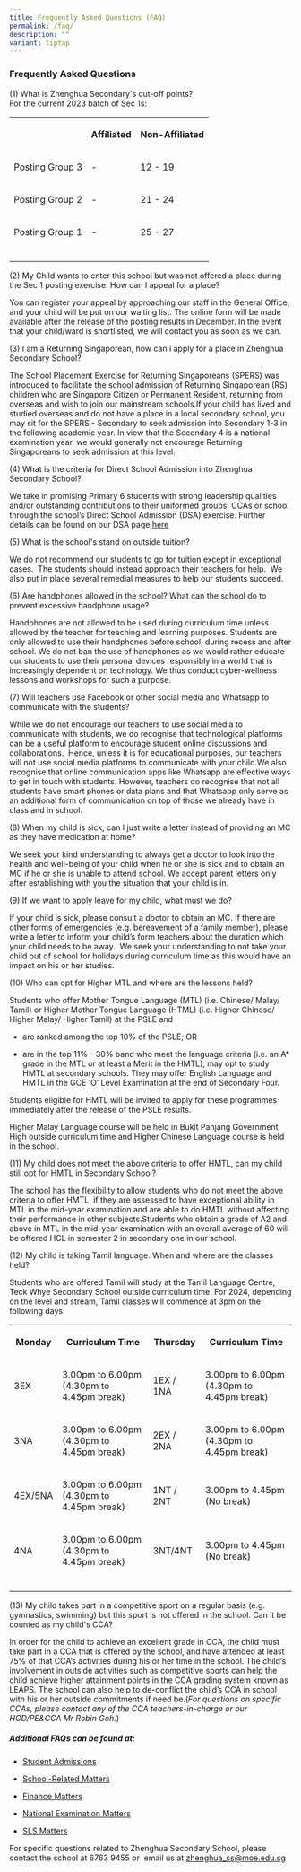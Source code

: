 ```yaml
---
title: Frequently Asked Questions (FAQ)
permalink: /faq/
description: ""
variant: tiptap
---
```

<h3>Frequently Asked Questions</h3>
<p>(1) What is Zhenghua Secondary's cut-off points?
<br>For the current 2023 batch of Sec 1s:</p>
<table style="minWidth: 75px">
<colgroup>
<col>
<col>
<col>
</colgroup>
<tbody>
<tr>
<th rowspan="1" colspan="1">
<p></p>
</th>
<th rowspan="1" colspan="1">
<p>Affiliated</p>
</th>
<th rowspan="1" colspan="1">
<p>Non-Affiliated</p>
</th>
</tr>
<tr>
<td rowspan="1" colspan="1">
<p>Posting Group 3</p>
</td>
<td rowspan="1" colspan="1">
<p>-</p>
</td>
<td rowspan="1" colspan="1">
<p>12 - 19</p>
</td>
</tr>
<tr>
<td rowspan="1" colspan="1">
<p>Posting Group 2</p>
</td>
<td rowspan="1" colspan="1">
<p>-</p>
</td>
<td rowspan="1" colspan="1">
<p>21 - 24</p>
</td>
</tr>
<tr>
<td rowspan="1" colspan="1">
<p>Posting Group 1</p>
</td>
<td rowspan="1" colspan="1">
<p>-</p>
</td>
<td rowspan="1" colspan="1">
<p>25 - 27</p>
</td>
</tr>
<tr>
<td rowspan="1" colspan="1">
<p></p>
</td>
<td rowspan="1" colspan="1">
<p></p>
</td>
<td rowspan="1" colspan="1">
<p></p>
</td>
</tr>
</tbody>
</table>
<p>(2) My Child wants to enter this school but was not offered a place during
the Sec 1 posting exercise. How can I appeal for a place?</p>
<p>You can register your appeal by approaching our staff in the General Office,
and your child will be put on our waiting list. The online form will be
made available after the release of the posting results in December. In
the event that your child/ward is shortlisted, we will contact you as soon
as we can.</p>
<p>(3) I am a Returning Singaporean, how can i apply for a place in Zhenghua
Secondary School?</p>
<p>The School Placement Exercise for Returning Singaporeans (SPERS) was introduced
to facilitate the school admission of Returning Singaporean (RS) children
who are Singapore Citizen or Permanent Resident, returning from overseas
and wish to join our mainstream schools.If your child has lived and studied
overseas and do not have a place in a local secondary school, you may sit
for the SPERS - Secondary to seek admission into Secondary 1-3 in the following
academic year. In view that the Secondary 4 is a national examination year,
we would generally not encourage Returning Singaporeans to seek admission
at this level.</p>
<p>(4) What is the criteria for Direct School Admission into Zhenghua Secondary
School?</p>
<p>We take in promising Primary 6 students with strong leadership qualities
and/or outstanding contributions to their uniformed groups, CCAs or school
through the school’s Direct School Admission (DSA) exercise. Further details
can be found on our DSA page&nbsp;<a href="https://moe-zhenghuasec-staging.netlify.app/dsa/" rel="noopener noreferrer nofollow" target="_blank">here</a>
</p>
<p>(5) What is the school's stand on outside tuition?</p>
<p>We do not recommend our students to go for tuition except in exceptional
cases.&nbsp; The students should instead approach their teachers for help.&nbsp;
We also put in place several remedial measures to help our students succeed.</p>
<p>(6) Are handphones allowed in the school? What can the school do to prevent
excessive handphone usage?</p>
<p>Handphones are not allowed to be used during curriculum time unless allowed
by the teacher for teaching and learning purposes. Students are only allowed
to use their handphones before school, during recess and after school.
We do not ban the use of handphones as we would rather educate our students
to use their personal devices responsibly in a world that is increasingly
dependent on technology. We thus conduct cyber-wellness lessons and workshops
for such a purpose.</p>
<p>(7) Will teachers use Facebook or other social media and Whatsapp to communicate
with the students?</p>
<p>While we do not encourage our teachers to use social media to communicate
with students, we do recognise that technological platforms can be a useful
platform to encourage student online discussions and collaborations.&nbsp;
Hence, unless it is for educational purposes, our teachers will not use
social media platforms to communicate with your child.We also recognise
that online communication apps like Whatsapp are effective ways to get
in touch with students. However, teachers do recognise that not all students
have smart phones or data plans and that Whatsapp only serve as an additional
form of communication on top of those we already have in class and in school.</p>
<p>(8) When my child is sick, can I just write a letter instead of providing
an MC as they have medication at home?</p>
<p>We seek your kind understanding to always get a doctor to look into the
health and well-being of your child when he or she is sick and to obtain
an MC if he or she is unable to attend school. We accept parent letters
only after establishing with you the situation that your child is in.</p>
<p>(9) If we want to apply leave for my child, what must we do?</p>
<p>If your child is sick, please consult a doctor to obtain an MC. If there
are other forms of emergencies (e.g. bereavement of a family member), please
write a letter to inform your child’s form teachers about the duration
which your child needs to be away.&nbsp; We seek your understanding to
not take your child out of school for holidays during curriculum time as
this would have an impact on his or her studies.</p>
<p>(10) Who can opt for Higher MTL and where are the lessons held?</p>
<p>Students who offer Mother Tongue Language (MTL) (i.e. Chinese/ Malay/
Tamil) or Higher Mother Tongue Language (HTML) (i.e. Higher Chinese/ Higher
Malay/ Higher Tamil) at the PSLE and</p>
<ul data-tight="true" class="tight">
<li>
<p>are ranked among the top 10% of the PSLE; OR</p>
</li>
<li>
<p>are in the top 11% - 30% band who meet the language criteria (i.e. an
A* grade in the MTL or at least a Merit in the HMTL), may opt to study
HMTL at secondary schools. They may offer English Language and HMTL in
the GCE ‘O’ Level Examination at the end of Secondary Four.</p>
</li>
</ul>
<p>Students eligible for HMTL will be invited to apply for these programmes
immediately after the release of the PSLE results.</p>
<p>Higher Malay Language course will be held in Bukit Panjang Government
High outside curriculum time and Higher Chinese Language course is held
in the school.</p>
<p>(11) My child does not meet the above criteria to offer HMTL, can my child
still opt for HMTL in Secondary School?</p>
<p>The school has the flexibility to allow students who do not meet the above
criteria to offer HMTL, if they are assessed to have exceptional ability
in MTL in the mid-year examination and are able to do HMTL without affecting
their performance in other subjects.Students who obtain a grade of A2 and
above in MTL in the mid-year examination with an overall average of 60
will be offered HCL in semester 2 in secondary one in our school.</p>
<p>(12) My child is taking Tamil language. When and where are the classes
held?</p>
<p>Students who are offered Tamil will study at the Tamil Language Centre,
Teck Whye Secondary School outside curriculum time. For 2024, depending
on the level and stream, Tamil classes will commence at 3pm on the following
days:</p>
<table style="minWidth: 100px">
<colgroup>
<col>
<col>
<col>
<col>
</colgroup>
<tbody>
<tr>
<th rowspan="1" colspan="1">
<p>Monday</p>
</th>
<th rowspan="1" colspan="1">
<p>Curriculum Time</p>
</th>
<th rowspan="1" colspan="1">
<p>Thursday</p>
</th>
<th rowspan="1" colspan="1">
<p>Curriculum Time</p>
</th>
</tr>
<tr>
<td rowspan="1" colspan="1">
<p>3EX</p>
</td>
<td rowspan="1" colspan="1">
<p>3.00pm to 6.00pm
<br>(4.30pm to 4.45pm break)</p>
</td>
<td rowspan="1" colspan="1">
<p>1EX / 1NA</p>
</td>
<td rowspan="1" colspan="1">
<p>3.00pm to 6.00pm
<br>(4.30pm to 4.45pm break)</p>
</td>
</tr>
<tr>
<td rowspan="1" colspan="1">
<p>3NA</p>
</td>
<td rowspan="1" colspan="1">
<p>3.00pm to 6.00pm
<br>(4.30pm to 4.45pm break)</p>
</td>
<td rowspan="1" colspan="1">
<p>2EX / 2NA</p>
</td>
<td rowspan="1" colspan="1">
<p>3.00pm to 6.00pm
<br>(4.30pm to 4.45pm break)</p>
</td>
</tr>
<tr>
<td rowspan="1" colspan="1">
<p>4EX/5NA</p>
</td>
<td rowspan="1" colspan="1">
<p>3.00pm to 6.00pm
<br>(4.30pm to 4.45pm break)</p>
</td>
<td rowspan="1" colspan="1">
<p>1NT / 2NT</p>
</td>
<td rowspan="1" colspan="1">
<p>3.00pm to 4.45pm
<br>(No break)</p>
</td>
</tr>
<tr>
<td rowspan="1" colspan="1">
<p>4NA</p>
</td>
<td rowspan="1" colspan="1">
<p>3.00pm to 6.00pm
<br>(4.30pm to 4.45pm break)</p>
</td>
<td rowspan="1" colspan="1">
<p>3NT/4NT</p>
</td>
<td rowspan="1" colspan="1">
<p>3.00pm to 4.45pm
<br>(No break)</p>
</td>
</tr>
<tr>
<td rowspan="1" colspan="1">
<p></p>
</td>
<td rowspan="1" colspan="1">
<p></p>
</td>
<td rowspan="1" colspan="1">
<p></p>
</td>
<td rowspan="1" colspan="1">
<p></p>
</td>
</tr>
</tbody>
</table>
<p>(13) My child takes part in a competitive sport on a regular basis (e.g.
gymnastics, swimming) but this sport is not offered in the school. Can
it be counted as my child's CCA?</p>
<p>In order for the child to achieve an excellent grade in CCA, the child
must take part in a CCA that is offered by the school, and have attended
at least 75% of that CCA’s activities during his or her time in the school.
The child’s involvement in outside activities such as competitive sports
can help the child achieve higher attainment points in the CCA grading
system known as LEAPS. The school can also help to de-conflict the child’s
CCA in school with his or her outside commitments if need be.(<em>For questions on specific CCAs, please contact any of the CCA teachers-in-charge or our HOD/PE&amp;CCA Mr Robin Goh.</em>)</p>
<h5>Additional FAQs can be found at:</h5>
<ul data-tight="true" class="tight">
<li>
<p><a href="https://va.ecitizen.gov.sg/cfp/customerPages/moe/explorefaq.aspx?category=45065" rel="noopener noreferrer nofollow" target="_blank">Student Admissions</a>
</p>
</li>
<li>
<p><a href="https://va.ecitizen.gov.sg/cfp/customerPages/moe/explorefaq.aspx?category=45065" rel="noopener noreferrer nofollow" target="_blank">School-Related Matters</a>
</p>
</li>
<li>
<p><a href="https://va.ecitizen.gov.sg/cfp/customerPages/moe/explorefaq.aspx?category=45065" rel="noopener noreferrer nofollow" target="_blank">Finance Matters</a>
</p>
</li>
<li>
<p><a href="https://va.ecitizen.gov.sg/cfp/customerPages/moe/explorefaq.aspx?category=45065" rel="noopener noreferrer nofollow" target="_blank">National Examination Matters</a>
</p>
</li>
<li>
<p><a href="/files/SLS%20student%20learning%20space.pdf" rel="noopener noreferrer nofollow" target="_blank">SLS Matters</a>
</p>
</li>
</ul>
<p>For specific questions related to Zhenghua Secondary School, please contact
the school at 6763 9455 or &nbsp;email us at&nbsp;<a href="zhenghua_ss@moe.edu.sg" rel="noopener noreferrer nofollow" target="_blank">zhenghua_ss@moe.edu.sg</a>
</p>